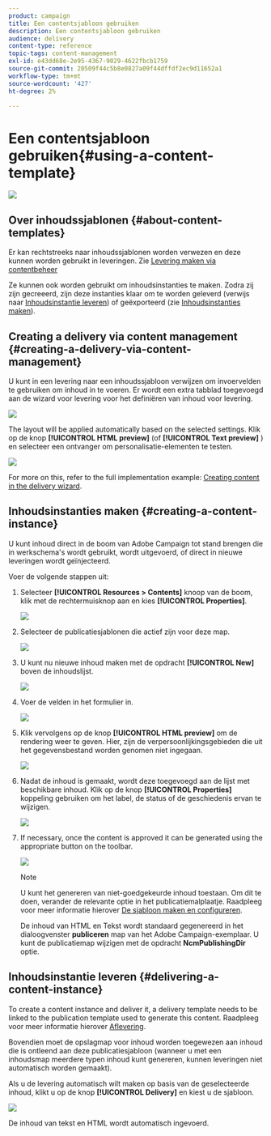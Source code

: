 ```yaml
---
product: campaign
title: Een contentsjabloon gebruiken
description: Een contentsjabloon gebruiken
audience: delivery
content-type: reference
topic-tags: content-management
exl-id: e43dd68e-2e95-4367-9029-4622fbcb1759
source-git-commit: 20509f44c5b8e0827a09f44dffdf2ec9d11652a1
workflow-type: tm+mt
source-wordcount: '427'
ht-degree: 2%

---
```


# Een contentsjabloon gebruiken{#using-a-content-template}

![](../../assets/common.svg)

## Over inhoudssjablonen {#about-content-templates}

Er kan rechtstreeks naar inhoudssjablonen worden verwezen en deze kunnen worden gebruikt in leveringen. Zie [Levering maken via contentbeheer](#creating-a-delivery-via-content-management)

Ze kunnen ook worden gebruikt om inhoudsinstanties te maken. Zodra zij zijn gecreeerd, zijn deze instanties klaar om te worden geleverd (verwijs naar [Inhoudsinstantie leveren](#delivering-a-content-instance)) of geëxporteerd (zie [Inhoudsinstanties maken](#creating-a-content-instance)).

## Creating a delivery via content management {#creating-a-delivery-via-content-management}

U kunt in een levering naar een inhoudssjabloon verwijzen om invoervelden te gebruiken om inhoud in te voeren. Er wordt een extra tabblad toegevoegd aan de wizard voor levering voor het definiëren van inhoud voor levering.

![](assets/s_ncs_content_deliver_a_content.png)

The layout will be applied automatically based on the selected settings. Klik op de knop **[!UICONTROL HTML preview]** (of **[!UICONTROL Text preview]** ) en selecteer een ontvanger om personalisatie-elementen te testen.

![](assets/s_ncs_content_deliver_a_content_html.png)

For more on this, refer to the full implementation example: [Creating content in the delivery wizard](use-case--creating-content-management.md#creating-content-in-the-delivery-wizard).

## Inhoudsinstanties maken {#creating-a-content-instance}

U kunt inhoud direct in de boom van Adobe Campaign tot stand brengen die in werkschema&#39;s wordt gebruikt, wordt uitgevoerd, of direct in nieuwe leveringen wordt geïnjecteerd.

Voer de volgende stappen uit:

1. Selecteer **[!UICONTROL Resources > Contents]** knoop van de boom, klik met de rechtermuisknop aan en kies **[!UICONTROL Properties]**.

   ![](assets/s_ncs_content_folder_properties.png)

1. Selecteer de publicatiesjablonen die actief zijn voor deze map.

   ![](assets/s_ncs_content_folder_templates.png)

1. U kunt nu nieuwe inhoud maken met de opdracht **[!UICONTROL New]** boven de inhoudslijst.

   ![](assets/s_ncs_content_folder_create_a_template.png)

1. Voer de velden in het formulier in.

   ![](assets/s_ncs_content_folder_use_a_template.png)

1. Klik vervolgens op de knop **[!UICONTROL HTML preview]** om de rendering weer te geven. Hier, zijn de verpersoonlijkingsgebieden die uit het gegevensbestand worden genomen niet ingegaan.

   ![](assets/s_ncs_content_folder_use_a_template_preview.png)

1. Nadat de inhoud is gemaakt, wordt deze toegevoegd aan de lijst met beschikbare inhoud. Klik op de knop **[!UICONTROL Properties]** koppeling gebruiken om het label, de status of de geschiedenis ervan te wijzigen.

   ![](assets/s_ncs_content_folder_template_properties.png)

1. If necessary, once the content is approved it can be generated using the appropriate button on the toolbar.

   ![](assets/s_ncs_content_folder_template_generate.png)

   >[!NOTE]
   >
   >U kunt het genereren van niet-goedgekeurde inhoud toestaan. Om dit te doen, verander de relevante optie in het publicatiemalplaatje. Raadpleeg voor meer informatie hierover [De sjabloon maken en configureren](publication-templates.md#creating-and-configuring-the-template).

   De inhoud van HTML en Tekst wordt standaard gegenereerd in het dialoogvenster **publiceren** map van het Adobe Campaign-exemplaar. U kunt de publicatiemap wijzigen met de opdracht **NcmPublishingDir** optie.

## Inhoudsinstantie leveren {#delivering-a-content-instance}

To create a content instance and deliver it, a delivery template needs to be linked to the publication template used to generate this content. Raadpleeg voor meer informatie hierover [Aflevering](publication-templates.md#delivery).

Bovendien moet de opslagmap voor inhoud worden toegewezen aan inhoud die is ontleend aan deze publicatiesjabloon (wanneer u met een inhoudsmap meerdere typen inhoud kunt genereren, kunnen leveringen niet automatisch worden gemaakt).

Als u de levering automatisch wilt maken op basis van de geselecteerde inhoud, klikt u op de knop **[!UICONTROL Delivery]** en kiest u de sjabloon.

![](assets/s_ncs_content_folder_create_the_delivery.png)

De inhoud van tekst en HTML wordt automatisch ingevoerd.
